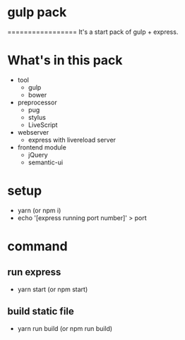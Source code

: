 # gulp pack
=================
It's a start pack of gulp + express.

# What's in this pack
  * tool
    * gulp
    * bower
  * preprocessor
  	* pug
    * stylus
    * LiveScript
  * webserver
  	* express with livereload server
  * frontend module
    * jQuery
    * semantic-ui


# setup
  * yarn (or npm i)
  * echo '[express running port number]' > port

# command

## run express
  * yarn start (or npm start)

## build static file
  * yarn run build (or npm run build)
